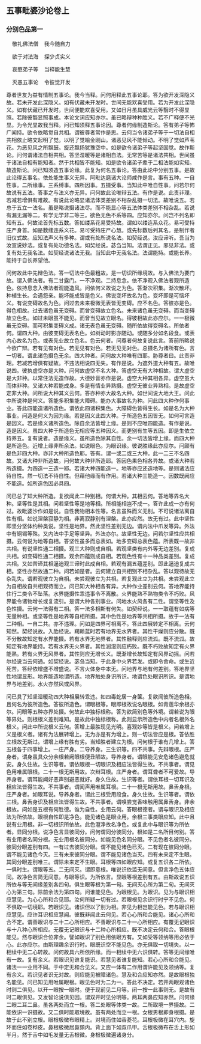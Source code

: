 ## 五事毗婆沙论卷上

### 分别色品第一

&nbsp;&nbsp;&nbsp;&nbsp;敬礼佛法僧&nbsp;&nbsp;&nbsp;&nbsp;我今随自力

&nbsp;&nbsp;&nbsp;&nbsp;欲于对法海&nbsp;&nbsp;&nbsp;&nbsp;探少贞实义

&nbsp;&nbsp;&nbsp;&nbsp;哀愍弟子等&nbsp;&nbsp;&nbsp;&nbsp;当释能生慧

&nbsp;&nbsp;&nbsp;&nbsp;灭愚五事论&nbsp;&nbsp;&nbsp;&nbsp;令彼觉开发

尊者世友为益有情制五事论。我今当释。问何用释此五事论耶。答为欲开发深隐义故。若未开发此深隐义。如有伏藏未开发时。世间无能欢喜受用。若为开发此深隐义。如有伏藏已开发时。世间便能欢喜受用。又如日月虽具威光云等翳时不得显照。若除彼翳显照事成。本论文词应知亦尔。虽已略辩种种胜义。若不广释便不光显。为令光显故我当释。问已知须释五事论因。尊者何缘制造斯论。答有弟子等怖广闻持。欲令依略觉自共相。谓彼尊者常作是思。云何当令诸弟子等于一切法自相共相依止略文起明了觉。以明了觉喻金刚山。诸恶见风不能倾动。不明了觉如芦苇花。为恶见风之所飘鼓。旋还飘扬犹豫空中。如是欲令诸弟子等起坚固觉。故作斯论。问何谓诸法自相共相。答坚湿暖等是诸相自法。无常苦等是诸法共相。世间虽于诸法自相有能知者。然于共相皆不能知。如是欲令诸弟子辈于二相法能如实知。故造斯论。问已知须造五事论缘。此复为何名五事论。答由此论中分别五事。是故此论得五事名。依处能生事义无异。阿毗达磨诸大论师咸作是言。事有五种。一自性事。二所缘事。三系缚事。四所因事。五摄受事。当知此中唯自性事。问若尔何故说有五法。答事之与法义亦无异。问何故此论唯辩五法。有作是说。此责非理。若减若增俱有难故。有说此论略显诸法体类差别不相杂乱摄一切法。故唯说五。若总于五立一法名。虽是略说摄诸法尽。而不能显心等五法体类差别不相杂乱。若说有漏无漏等二。有学无学非二等三。欲色无色不系等四。应知亦尔。问岂不列名即知有五。何故论首先标五数。答如缕系花易受持故。谓如以缕连系众花。易可受持庄严身首。如是数缕连系义花。易可受持庄严心慧。或先标数后列其名。是制作者旧仪式故。应知法声义有多种。谓或有处所说名法。如契经说。汝应谛听。吾当为汝宣说妙法。或复有处功德名法。如契经说。苾刍当知。法谓正见。邪见非法。或复有处无我名法。如契经说诸法无我。当知此中无我名法。法谓能持。或能长养。能持于自长养望他。

问何故此中先辩色法。答一切法中色最粗故。是一切识所缘境故。与入佛法为要门故。谓入佛法者。有二甘露门。一不净观。二持息念。依不净观入佛法者观所造色。依持息念入佛法者观能造风。问依何义故说之为色。答渐次积集。渐次散坏。种植生长。会遇怨亲。能坏能成皆是色义。佛说变坏故名为色。变坏即是可恼坏义。有说变碍故名为色。问过去未来极微无表皆无变碍。应不名色。答彼亦是色。得色相故。过去诸色虽无变碍。而曾变碍故立色名。未来诸色虽无变碍。而当变碍故立色名。如过未眼虽不能见。而曾当见故立眼名。得彼相故此亦应尔。一一极微虽无变碍。而可积集变碍义成。诸无表色虽无变碍。随所依故得变碍名。所依者何。谓四大种。由彼变碍无表名色。如树动时影亦随动。或随多分如名段食。或表内心故名为色。或表先业故立色名。色云何者。问尊者何故复说此言。答前所略说今欲广辩。若有见有对色。若无见有对色。若无见无对色。总摄名为诸所有色。言一切者。谓此诸色摄色无余。四大种者。问何故大种唯有四耶。胁尊者曰。此责非理。若减若增俱有疑故。不违法相说四无失。有作是说。为遮外道大种有五。故唯说四。彼执虚空亦是大种。问何故虚空不名大种。答虚空无有大种相故。谓大虚空是大非种。以常住法无造作故。大德妙音亦作是说。虚空大种其相各异。虚空虽大而体非种。又诸大种若能成身。多是有情业异熟摄。虚空无彼业异熟相。是故虚空定非大种。问所说大种其义云何。答亦种亦大故名大种。如世间说大地大王。问此中所说种是何义。答能多积集能大障碍。能办大事故名为种。问此四大种作何事业。答此四能造诸所造色。谓依此四诸积集色。大障碍色皆得生长。如是名为大种事业。问造是何义为因为缘。若是因义此四大种。于所造色五因皆无。如何可言造是因义。若是缘义诸所造色。除自余法皆增上缘。是则不应唯四能造。有作是说。造是因义。虽四大种于所造色无相应等五种因义。而更别有生等五因。即是生依立持养五。复有说者。造是缘义。虽所造色除其自性。余一切法皆增上缘。而四大种是所造色。近增上缘非所余法。如说眼色。为眼识缘。彼说胜缘此亦应尔。问颇有是色非四大种。亦非大种所造色耶。答有。谓一或二或三大种。此一二三不名四故。又诸大种非所造故。问何故大种非所造耶。答因色果色相各异故。或诸大种若所造摄。为四造一三造一耶。若诸大种四能造一。地等亦应还造地等。是则诸法应待自性。然一切法不待自性。但藉他缘而有作用。若诸大种三能造一。因数既阙应不能造。如所造色因必具四。

问已总了知大种所造。复欲闻此二种别相。何谓大种。其相云何。答地等界名大种。坚等性是其相。问若坚性等是地等相。所相能相岂不成一。答许此成一亦有何过。故毗婆沙作如是说。自性我物相本性等。名言虽殊而义无别。不可说诸法离自性有相。如说涅槃寂静为相。非离寂静别有涅槃。此亦应然。故无有过。此中坚性即坚分坚体约种类说。坚性是地界。然此坚性差别无边。谓内法中爪发等异。外法中有铜锡等殊。又内法中手足等坚异。外法亦尔。故坚性无边。问若尔坚性应共相摄。云何说为地等自相。答坚性虽多而总表如。地多变碍总表色蕴。所表既一故非共相。有说坚性通二相摄。观三大种则成自相。若观坚类有内外等无边差别。复成共相。如变碍性通二相摄。观余四蕴则成自相。若观色性有十一种品类差别。复成共相。又如苦谛其相逼迫观三谛时此成自相。若观有漏五蕴差别。即此逼迫复成共相。坚性亦然故通二种。问若如是者。云何建立自共相别不相杂乱。答以观待故无杂乱失。谓若观彼立为自相。未尝观彼立为共相。若复观此立为共相。未尝观此立为自相故自共相观待而立。问已知大种相各有异。大种作业差别云何。答地界能持住行二类令不坠落。水界能摄性乖违事令不离散。火界能熟不熟物类令不朽败。风界能令诸物增长或复流引。是谓大种各别事业。问地水火风各有二性。谓坚等性及色性摄。云何一法得有二相。答一法多相斯有何失。如契经说。一一取蕴有如病等无量种相。或坚等性是地界等自相所摄。其中色性是地界等共相所摄。故于一法有二种相。一自二共。亦不违理。问如是四界可相离不。答此四展转定不相离。云何知然。契经说故。入胎经说。羯赖蓝时若有地界无水界者。其性干燥则应分散。既不分散故知定有水界能摄。若有水界无地界者。其性融释则应流泒。既不流泒。故知定有地界能持。若有水界无火界者。其性润湿则应朽败。既不朽败故知定有火界能熟。若有火界无风界者。其性则应无增长义。既渐增长故知定有风界动摇。问若尔经说当云何通。如契经说。苾刍当知。于此身中火界若发。或即令舍命。或生近死苦。答经依增盛不增盛说。不言火体身中本无。问地界与地有何差别。答地界坚性地谓显形。地界能造地谓所造。地界触处身识所识。地谓色处眼识所识。是谓地界与地差别。水火亦然风或风界。

问已具了知坚湿暖动四大种相展转乖违。如四毒蛇居一身箧。复欲闻彼所造色相。且何名为彼所造色。答彼所造色。谓眼根等。眼即根故说名眼根。如青莲华余根亦尔。问眼等五种亦界处摄。何故此中独标根称。答为欲简别色等外境。谓若说为眼等界处。则根根义差别难知。是故此中独标根称。此则显示所造色中内者名根外名根义。问此中所说根义云何。答增上最胜现见光明。喜观妙等皆是根义。问若增上义是根义者。诸有为法展转增上。无为亦是有为增上。则一切法皆应是根。答依胜立根故无斯过。谓增上缘有胜有劣。当知胜者建立为根。问何根于谁有几增上。答五根各于四事增上。一庄严身。二导养身。三生识等。四不共事。先辩眼根。庄严身者。谓身虽具众分余根若阙眼根便丑陋故。导养身者。谓眼能见安危诸色避危就安。身久住故。生识等者。谓依眼根一切眼识及相应法皆得生故。不共事者。谓见色用唯属眼根。二十一根无斯用故。次辩耳根。庄严身者。谓耳聋者不可爱故。导养身者。谓耳能闻好恶声别避恶就好。身久住故。生识等者。谓依耳根一切耳识及相应法皆得生故。不共事者。谓闻声用唯属耳根。二十一根无斯用故。鼻舌身根。庄严身者。如眼耳说。导养身者。谓此三根受用段食。身久住故。生识等者。谓依三根。鼻舌身识及相应法皆得生故。不共事者。谓嗅尝觉香味触用属鼻舌身。非余根故。问如是五根有何胜德。谁为自性。业用云何。答眼根德者。谓与眼识及相应法为所依故。眼根自性即是净色。能见诸色是眼业用。余根三事类眼应知。此中且说有业用根。非一切根识所依故。此色澄净故名净色。或复此中与眼识等为所依者。显同分根。说净色言显彼同分。问何谓同分彼同分。根如是二名所目何别。答有业用者名同分根。无业用根名彼同分。如能见色名同分眼。不见色者名彼同分。彼同分眼差别有四。一有过去彼同分眼。谓不能见诸色已灭。二有现在彼同分眼。谓不能见诸色今灭。三有未来彼同分眼。谓不能见诸色当灭。四有未来定不生眼。其同分眼差别唯三。谓除未来定不生眼。耳根等四如眼应知。或复五识各二所依。一俱时生。谓眼等五。二无间灭。谓即意根。唯说识依滥无间意。但言净色五体应同。故净色言简无间意。与眼等识。为所依言。显眼等根差别有五。由斯故说五识所依与等无间缘差别各四句。俱生眼等根为第一句。无间灭心所为第二句。无间灭心为第三句。除前余法为第四句。问谁能见色。为眼根见。为眼识。见为与眼识相应慧见。为心心所和合见耶。汝何所疑一切有过。若眼根见余识行时宁不见色。何不俱取一切境耶。若眼识见。诸识但以了别为相。非见为相岂能见色。若与眼识相应慧见。应许耳识相应慧闻。彼既非闻此云何见。若心心所和合能见。诸心心所和合不定。谓善眼识与二十二心所相应。不善眼识与二十一心所相应。有覆无记眼识与十八种心所相应。无覆无记眼识与十二种心所相应。既不决定云何和合。答眼根能见。然与眼识合位非余。譬如眼识了别色用依眼方有。又如受等领纳等用必依于心。此亦应尔。由斯理趣余识行时。眼既识空不能见色。亦无俱取一切境失。以一相续中无二心转故。问何故具六所依所缘。而一相续中无六识俱转。答等无间缘唯有一故。复有余义。若眼识见谁复能识。若慧见者谁复能知。若心心所和合能见。诸法一一业用不同。于中定无和合见义。又应一体有二作用谓许能见及领纳等。复有余义。若识见者识无对故。则应能见被障诸色。慧及和合应知亦然。是故眼根独名能见。问已知见用唯属眼根。眼见色时为二为一。答此不决定。若开两眼观诸色时则二俱见。以开一眼按一眼时。便于现前见二月等。闭一按一此事则无。是故有时二眼俱见。又发智论说俱见因。谓双开时见分明等。两耳两鼻应知亦然。问何缘二眼二耳二鼻。虽各两处而立一根。答二处眼等体类一故。二所取境一界摄故。二能依识一识摄故。又二俱时能取境故。虽有两处而立一根。女根男根即身根摄。是故于此不别立根。眼根极微布眼精上。对境而住如香菱花。耳根极微在耳穴内。旋环而住如卷桦皮。鼻根极微居鼻頞内。背上面下如双爪甲。舌根极微布在舌上形如半月。然于舌中如毛发量无舌根微。身根极微遍诸身分。